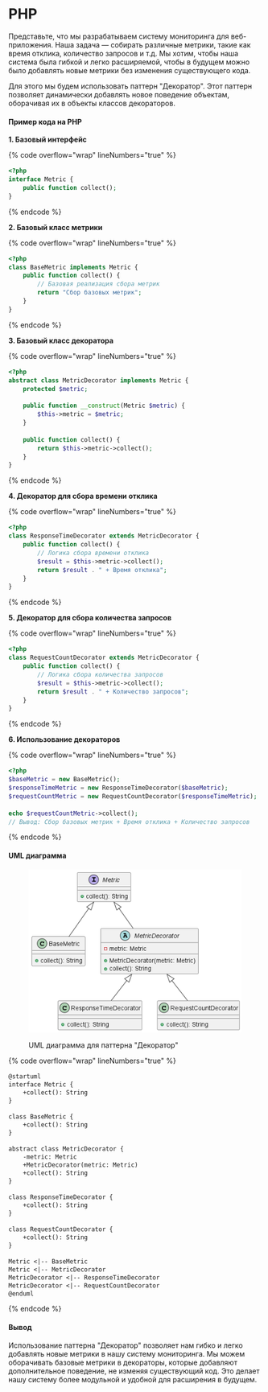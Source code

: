 # PHP

Представьте, что мы разрабатываем систему мониторинга для веб-приложения. Наша задача — собирать различные метрики, такие как время отклика, количество запросов и т.д. Мы хотим, чтобы наша система была гибкой и легко расширяемой, чтобы в будущем можно было добавлять новые метрики без изменения существующего кода.

Для этого мы будем использовать паттерн "Декоратор". Этот паттерн позволяет динамически добавлять новое поведение объектам, оборачивая их в объекты классов декораторов.

#### Пример кода на PHP

**1. Базовый интерфейс**

{% code overflow="wrap" lineNumbers="true" %}
```php
<?php
interface Metric {
    public function collect();
}
```
{% endcode %}

**2. Базовый класс метрики**

{% code overflow="wrap" lineNumbers="true" %}
```php
<?php
class BaseMetric implements Metric {
    public function collect() {
        // Базовая реализация сбора метрик
        return "Сбор базовых метрик";
    }
}
```
{% endcode %}

**3. Базовый класс декоратора**

{% code overflow="wrap" lineNumbers="true" %}
```php
<?php
abstract class MetricDecorator implements Metric {
    protected $metric;

    public function __construct(Metric $metric) {
        $this->metric = $metric;
    }

    public function collect() {
        return $this->metric->collect();
    }
}
```
{% endcode %}

**4. Декоратор для сбора времени отклика**

{% code overflow="wrap" lineNumbers="true" %}
```php
<?php
class ResponseTimeDecorator extends MetricDecorator {
    public function collect() {
        // Логика сбора времени отклика
        $result = $this->metric->collect();
        return $result . " + Время отклика";
    }
}
```
{% endcode %}

**5. Декоратор для сбора количества запросов**

{% code overflow="wrap" lineNumbers="true" %}
```php
<?php
class RequestCountDecorator extends MetricDecorator {
    public function collect() {
        // Логика сбора количества запросов
        $result = $this->metric->collect();
        return $result . " + Количество запросов";
    }
}
```
{% endcode %}

**6. Использование декораторов**

{% code overflow="wrap" lineNumbers="true" %}
```php
<?php
$baseMetric = new BaseMetric();
$responseTimeMetric = new ResponseTimeDecorator($baseMetric);
$requestCountMetric = new RequestCountDecorator($responseTimeMetric);

echo $requestCountMetric->collect();
// Вывод: Сбор базовых метрик + Время отклика + Количество запросов
```
{% endcode %}

#### UML диаграмма

<figure><img src="../../../../../.gitbook/assets/image (2) (1) (1) (1) (1).png" alt=""><figcaption><p>UML диаграмма для паттерна "Декоратор"</p></figcaption></figure>

{% code overflow="wrap" lineNumbers="true" %}
```plantuml
@startuml
interface Metric {
    +collect(): String
}

class BaseMetric {
    +collect(): String
}

abstract class MetricDecorator {
    -metric: Metric
    +MetricDecorator(metric: Metric)
    +collect(): String
}

class ResponseTimeDecorator {
    +collect(): String
}

class RequestCountDecorator {
    +collect(): String
}

Metric <|-- BaseMetric
Metric <|-- MetricDecorator
MetricDecorator <|-- ResponseTimeDecorator
MetricDecorator <|-- RequestCountDecorator
@enduml
```
{% endcode %}

#### Вывод

Использование паттерна "Декоратор" позволяет нам гибко и легко добавлять новые метрики в нашу систему мониторинга. Мы можем оборачивать базовые метрики в декораторы, которые добавляют дополнительное поведение, не изменяя существующий код. Это делает нашу систему более модульной и удобной для расширения в будущем.
